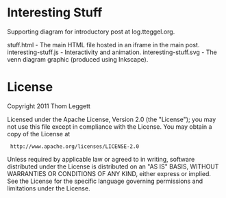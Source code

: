 Interesting Stuff
=================

Supporting diagram for introductory post at log.tteggel.org.

stuff.html - The main HTML file hosted in an iframe in the main post.
interesting-stuff.js - Interactivity and animation.
interesting-stuff.svg - The venn diagram graphic (produced using Inkscape).

License
=======
Copyright 2011 Thom Leggett

   Licensed under the Apache License, Version 2.0 (the "License");
   you may not use this file except in compliance with the License.
   You may obtain a copy of the License at

     http://www.apache.org/licenses/LICENSE-2.0

   Unless required by applicable law or agreed to in writing, software
   distributed under the License is distributed on an "AS IS" BASIS,
   WITHOUT WARRANTIES OR CONDITIONS OF ANY KIND, either express or implied.
   See the License for the specific language governing permissions and
   limitations under the License.
